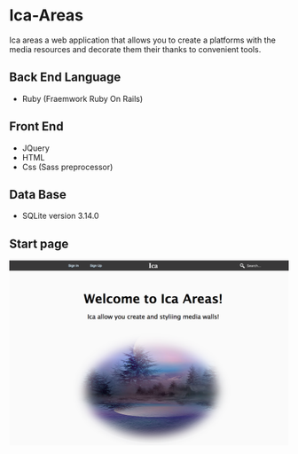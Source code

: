 # Ica-Areas

Ica areas a web application that allows you to create a platforms with the media resources and decorate them their thanks to convenient tools.

## Back End Language

* Ruby (Fraemwork Ruby On Rails)

## Front End

* JQuery
* HTML
* Css (Sass preprocessor)

## Data Base

* SQLite version 3.14.0

## Start page 

![alt-текст](https://github.com/dratdin/Ica-Areas/blob/master/documentation/start-page.png?raw=true "Ica start page")
